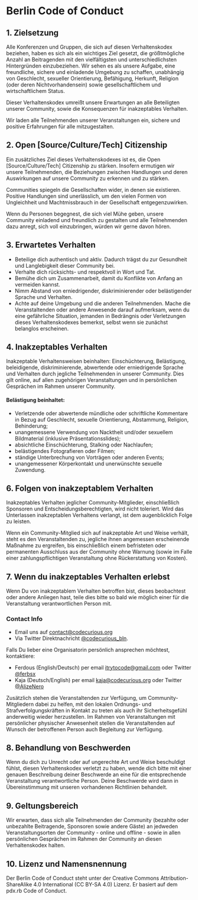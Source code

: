 # Berlin Code of Conduct

## 1. Zielsetzung

Alle Konferenzen und Gruppen, die sich auf diesen Verhaltenskodex beziehen, haben es sich als ein wichtiges Ziel gesetzt, die größtmögliche Anzahl an Beitragenden mit den vielfältigsten und unterschiedlichsten Hintergründen einzubeziehen. Wir sehen es als unsere Aufgabe, eine freundliche, sichere und einladende Umgebung zu schaffen, unabhängig von Geschlecht, sexueller Orientierung, Befähigung, Herkunft, Religion (oder deren Nichtvorhandensein) sowie gesellschaftlichem und wirtschaftlichem Status.

Dieser Verhaltenskodex umreißt unsere Erwartungen an alle Beteiligten unserer Community, sowie die Konsequenzen für inakzeptables Verhalten.

Wir laden alle Teilnehmenden unserer Veranstaltungen ein, sichere und positive Erfahrungen für alle mitzugestalten.

## 2. Open [Source/Culture/Tech] Citizenship

Ein zusätzliches Ziel dieses Verhaltenskodexes ist es, die Open [Source/Culture/Tech] Citizenship zu stärken. Insofern ermutigen wir unsere Teilnehmenden, die Beziehungen zwischen Handlungen und deren Auswirkungen auf unsere Community zu erkennen und zu stärken.

Communities spiegeln die Gesellschaften wider, in denen sie existieren. Positive Handlungen sind unerlässlich, um den vielen Formen von Ungleichheit und Machtmissbrauch in der Gesellschaft entgegenzuwirken.

Wenn du Personen begegnest, die sich viel Mühe geben, unsere Community einladend und freundlich zu gestalten und alle Teilnehmenden dazu anregt, sich voll einzubringen, würden wir gerne davon hören.

## 3. Erwartetes Verhalten

* Beteilige dich authentisch und aktiv. Dadurch trägst du zur Gesundheit und Langlebigkeit dieser Community bei.
* Verhalte dich rücksichts- und respektvoll in Wort und Tat.
* Bemühe dich um Zusammenarbeit, damit du Konflikte von Anfang an vermeiden kannst.
* Nimm Abstand von erniedrigender, diskriminierender oder belästigender Sprache und Verhalten.
* Achte auf deine Umgebung und die anderen Teilnehmenden. Mache die Veranstaltenden oder andere Anwesende darauf aufmerksam, wenn du eine gefährliche Situation, jemanden in Bedrängnis oder Verletzungen dieses Verhaltenskodexes bemerkst, selbst wenn sie zunächst belanglos erscheinen.

## 4. Inakzeptables Verhalten

Inakzeptable Verhaltensweisen beinhalten: Einschüchterung, Belästigung, beleidigende, diskriminierende, abwertende oder erniedrigende Sprache und Verhalten durch jegliche Teilnehmenden in unserer Community. Dies gilt online, auf allen zugehörigen Veranstaltungen und in persönlichen Gesprächen im Rahmen unserer Community.

#### Belästigung beinhaltet:
* Verletzende oder abwertende mündliche oder schriftliche Kommentare in Bezug auf Geschlecht, sexuelle Orientierung, Abstammung, Religion, Behinderung;
* unangemessene Verwendung von Nacktheit und/oder sexuellem Bildmaterial (inklusive Präsentationsslides);
* absichtliche Einschüchterung, Stalking oder Nachlaufen;
* belästigendes Fotografieren oder Filmen;
* ständige Unterbrechung von Vorträgen oder anderen Events;
* unangemessener Körperkontakt und unerwünschte sexuelle Zuwendung.

## 6. Folgen von inakzeptablem Verhalten

Inakzeptables Verhalten jeglicher Community-Mitglieder, einschließlich Sponsoren und Entscheidungsberechtigten, wird nicht toleriert. Wird das Unterlassen inakzeptablen Verhaltens verlangt, ist dem augenblicklich Folge zu leisten.

Wenn ein Community-Mitglied sich auf inakzeptable Art und Weise verhält, steht es den Veranstaltenden zu, jegliche ihnen angemessen erscheinende Maßnahme zu ergreifen, bis einschließlich einem befristeten oder permanenten Ausschluss aus der Community ohne Warnung (sowie im Falle einer zahlungspflichtigen Veranstaltung ohne Rückerstattung von Kosten).

## 7. Wenn du inakzeptables Verhalten erlebst

Wenn Du von inakzeptablem Verhalten betroffen bist, dieses beobachtest oder andere Anliegen hast, teile dies bitte so bald wie möglich einer für die Veranstaltung verantwortlichen Person mit.

### Contact Info
- Email uns auf contact@codecurious.org
- Via Twitter Direktnachricht [@codecurious_bln](https://twitter.com/messages/28624302-553622948).

Falls Du lieber eine Organisatorin persönlich ansprechen möchtest, kontaktiere:
- Ferdous (English/Deutsch) per email itrytocode@gmail.com oder Twitter [@ferbsx](https://twitter.com/@ferbsx)
- Kaja (Deutsch/English) per email kaja@codecurious.org oder Twitter [@AlizeNero](https://twitter.com/@AlizeNero)

Zusätzlich stehen die Veranstaltenden zur Verfügung, um Community-Mitgliedern dabei zu helfen, mit den lokalen Ordnungs- und Strafverfolgungskräften in Kontakt zu treten als auch ihr Sicherheitsgefühl anderweitig wieder herzustellen. Im Rahmen von Veranstaltungen mit persönlicher physischer Anwesenheit stellen die Veranstaltenden auf Wunsch der betroffenen Person auch Begleitung zur Verfügung.

## 8. Behandlung von Beschwerden

Wenn du dich zu Unrecht oder auf ungerechte Art und Weise beschuldigt fühlst, diesen Verhaltenskodex verletzt zu haben, wende dich bitte mit einer genauen Beschreibung deiner Beschwerde an eine für die entsprechende Veranstaltung verantwortliche Person. Deine Beschwerde wird dann in Übereinstimmung mit unseren vorhandenen Richtlinien behandelt.

## 9. Geltungsbereich

Wir erwarten, dass sich alle Teilnehmenden der Community (bezahlte oder unbezahlte Beitragende, Sponsoren sowie andere Gäste) an jedweden Veranstaltungsorten der Community - online und offline - sowie in allen persönlichen Gesprächen im Rahmen der Community an diesen Verhaltenskodex halten.

## 10. Lizenz und Namensnennung

Der Berlin Code of Conduct steht unter der Creative Commons Attribution-ShareAlike 4.0 International (CC BY-SA 4.0) Lizenz. Er basiert auf dem pdx.rb Code of Conduct.
